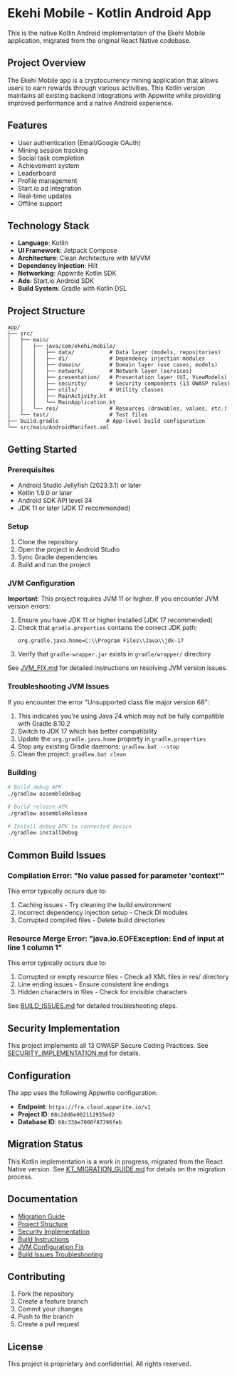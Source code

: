 # Ekehi Mobile - Kotlin Android App

This is the native Kotlin Android implementation of the Ekehi Mobile application, migrated from the original React Native codebase.

## Project Overview

The Ekehi Mobile app is a cryptocurrency mining application that allows users to earn rewards through various activities. This Kotlin version maintains all existing backend integrations with Appwrite while providing improved performance and a native Android experience.

## Features

- User authentication (Email/Google OAuth)
- Mining session tracking
- Social task completion
- Achievement system
- Leaderboard
- Profile management
- Start.io ad integration
- Real-time updates
- Offline support

## Technology Stack

- **Language**: Kotlin
- **UI Framework**: Jetpack Compose
- **Architecture**: Clean Architecture with MVVM
- **Dependency Injection**: Hilt
- **Networking**: Appwrite Kotlin SDK
- **Ads**: Start.io Android SDK
- **Build System**: Gradle with Kotlin DSL

## Project Structure

```
app/
├── src/
│   ├── main/
│   │   ├── java/com/ekehi/mobile/
│   │   │   ├── data/           # Data layer (models, repositories)
│   │   │   ├── di/             # Dependency injection modules
│   │   │   ├── domain/         # Domain layer (use cases, models)
│   │   │   ├── network/        # Network layer (services)
│   │   │   ├── presentation/   # Presentation layer (UI, ViewModels)
│   │   │   ├── security/       # Security components (13 OWASP rules)
│   │   │   ├── utils/          # Utility classes
│   │   │   ├── MainActivity.kt
│   │   │   └── MainApplication.kt
│   │   └── res/                # Resources (drawables, values, etc.)
│   └── test/                   # Test files
├── build.gradle               # App-level build configuration
└── src/main/AndroidManifest.xml
```

## Getting Started

### Prerequisites

- Android Studio Jellyfish (2023.3.1) or later
- Kotlin 1.9.0 or later
- Android SDK API level 34
- JDK 11 or later (JDK 17 recommended)

### Setup

1. Clone the repository
2. Open the project in Android Studio
3. Sync Gradle dependencies
4. Build and run the project

### JVM Configuration

**Important**: This project requires JVM 11 or higher. If you encounter JVM version errors:

1. Ensure you have JDK 11 or higher installed (JDK 17 recommended)
2. Check that `gradle.properties` contains the correct JDK path:
   ```
   org.gradle.java.home=C:\\Program Files\\Java\\jdk-17
   ```
3. Verify that `gradle-wrapper.jar` exists in `gradle/wrapper/` directory

See [JVM_FIX.md](JVM_FIX.md) for detailed instructions on resolving JVM version issues.

### Troubleshooting JVM Issues

If you encounter the error "Unsupported class file major version 68":
1. This indicates you're using Java 24 which may not be fully compatible with Gradle 8.10.2
2. Switch to JDK 17 which has better compatibility
3. Update the `org.gradle.java.home` property in `gradle.properties`
4. Stop any existing Gradle daemons: `gradlew.bat --stop`
5. Clean the project: `gradlew.bat clean`

### Building

```bash
# Build debug APK
./gradlew assembleDebug

# Build release APK
./gradlew assembleRelease

# Install debug APK to connected device
./gradlew installDebug
```

## Common Build Issues

### Compilation Error: "No value passed for parameter 'context'"
This error typically occurs due to:
1. Caching issues - Try cleaning the build environment
2. Incorrect dependency injection setup - Check DI modules
3. Corrupted compiled files - Delete build directories

### Resource Merge Error: "java.io.EOFException: End of input at line 1 column 1"
This error typically occurs due to:
1. Corrupted or empty resource files - Check all XML files in res/ directory
2. Line ending issues - Ensure consistent line endings
3. Hidden characters in files - Check for invisible characters

See [BUILD_ISSUES.md](BUILD_ISSUES.md) for detailed troubleshooting steps.

## Security Implementation

This project implements all 13 OWASP Secure Coding Practices. See [SECURITY_IMPLEMENTATION.md](SECURITY_IMPLEMENTATION.md) for details.

## Configuration

The app uses the following Appwrite configuration:

- **Endpoint**: `https://fra.cloud.appwrite.io/v1`
- **Project ID**: `68c2dd6e002112935ed2`
- **Database ID**: `68c336e7000f87296feb`

## Migration Status

This Kotlin implementation is a work in progress, migrated from the React Native version. See [KT_MIGRATION_GUIDE.md](KT_MIGRATION_GUIDE.md) for details on the migration process.

## Documentation

- [Migration Guide](KT_MIGRATION_GUIDE.md)
- [Project Structure](MIGRATION_PLAN.md)
- [Security Implementation](SECURITY_IMPLEMENTATION.md)
- [Build Instructions](BUILD_INSTRUCTIONS.md)
- [JVM Configuration Fix](JVM_FIX.md)
- [Build Issues Troubleshooting](BUILD_ISSUES.md)

## Contributing

1. Fork the repository
2. Create a feature branch
3. Commit your changes
4. Push to the branch
5. Create a pull request

## License

This project is proprietary and confidential. All rights reserved.